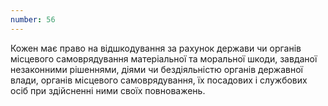```yaml
---
number: 56
---
```


Кожен має право на відшкодування за рахунок держави чи органів місцевого самоврядування матеріальної та моральної шкоди,
завданої незаконними рішеннями, діями чи бездіяльністю органів державної влади, органів місцевого самоврядування, їх
посадових і службових осіб при здійсненні ними своїх повноважень.
